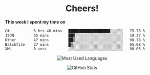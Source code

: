 <h1 align="center">Cheers!</h1>

**This week I spent my time on**
<!--START_SECTION:waka-->

```txt
C#           6 hrs 46 mins   ███████████████████░░░░░░   75.73 %
JSON         55 mins         ██▓░░░░░░░░░░░░░░░░░░░░░░   10.37 %
Other        47 mins         ██▒░░░░░░░░░░░░░░░░░░░░░░   08.78 %
Batchfile    27 mins         █▒░░░░░░░░░░░░░░░░░░░░░░░   05.08 %
XML          0 secs          ░░░░░░░░░░░░░░░░░░░░░░░░░   00.03 %
```

<!--END_SECTION:waka-->

<p align="center"><img src="https://github-readme-stats.vercel.app/api/top-langs/?username=thnkrn&layout=compact&hide=html&theme=tokyonight" alt="Most Used Languages" /></p>

<p align="center"><img src="https://github-readme-stats.vercel.app/api?username=thnkrn&show_icons=true&count_private=true&theme=tokyonight&show=reviews&hide_rank=false&rank_icon=github" alt="GitHub Stats" /></p>

<!-- <p align="center"><a href="https://wakatime.com"><img src="https://wakatime.com/share/@thnkrn/40092326-d1bd-471b-89da-9a7c63939402.png" /></p>
 -->

